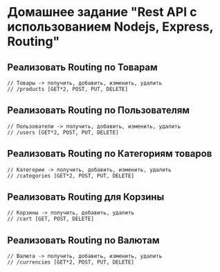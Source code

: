 # Домашнее задание "Rest API с использованием Nodejs, Express, Routing"

## Реализовать Routing по Товарам

    // Товары -> получить, добавить, изменить, удалить
    // /products [GET*2, POST, PUT, DELETE]

## Реализовать Routing по Пользователям

    // Пользователи -> получить, добавить, изменить, удалить
    // /users [GET*2, POST, PUT, DELETE]

## Реализовать Routing по Категориям товаров

    // Категории -> получить, добавить, изменить, удалить
    // /categories [GET*2, POST, PUT, DELETE]

## Реализовать Routing для Корзины

    // Корзины -> получить, добавить, удалить
    // /cart [GET, POST, DELETE]

## Реализовать Routing по Валютам

    // Валюта -> получить, добавить, изменить, удалить
    // /currencies [GET*2, POST, PUT, DELETE]
